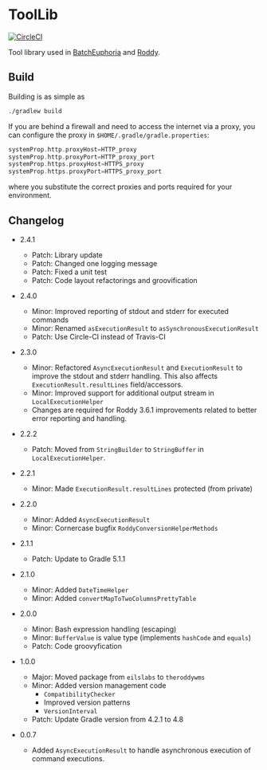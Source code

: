 # ToolLib

[![CircleCI](https://circleci.com/gh/TheRoddyWMS/RoddyToolLib/tree/master.svg?style=svg)](https://circleci.com/gh/TheRoddyWMS/RoddyToolLib/tree/master)

Tool library used in [BatchEuphoria](https://github.com/TheRoddyWMS/BatchEuphoria) and [Roddy](https://github.com/TheRoddyWMS/Roddy).

## Build

Building is as simple as

```bash
./gradlew build
```

If you are behind a firewall and need to access the internet via a proxy, you can configure the proxy in `$HOME/.gradle/gradle.properties`:

```groovy
systemProp.http.proxyHost=HTTP_proxy
systemProp.http.proxyPort=HTTP_proxy_port
systemProp.https.proxyHost=HTTPS_proxy
systemProp.https.proxyPort=HTTPS_proxy_port
```

where you substitute the correct proxies and ports required for your environment.

## Changelog

* 2.4.1

   - Patch: Library update
   - Patch: Changed one logging message
   - Patch: Fixed a unit test
   - Patch: Code layout refactorings and groovification

* 2.4.0

  - Minor: Improved reporting of stdout and stderr for executed commands
  - Minor: Renamed `asExecutionResult` to `asSynchronousExecutionResult`
  - Patch: Use Circle-CI instead of Travis-CI

* 2.3.0

  - Minor: Refactored `AsyncExecutionResult` and `ExecutionResult` to improve the stdout and stderr handling. This also affects `ExecutionResult.resultLines` field/accessors.
  - Minor: Improved support for additional output stream in `LocalExecutionHelper`
  - Changes are required for Roddy 3.6.1 improvements related to better error reporting and handling.

* 2.2.2

  - Patch: Moved from `StringBuilder` to `StringBuffer` in `LocalExecutionHelper`.

* 2.2.1

  - Minor: Made `ExecutionResult.resultLines` protected (from private)

* 2.2.0

  - Minor: Added `AsyncExecutionResult`
  - Minor: Cornercase bugfix `RoddyConversionHelperMethods`

* 2.1.1

  - Patch: Update to Gradle 5.1.1

* 2.1.0

  - Minor: Added `DateTimeHelper`
  - Minor: Added `convertMapToTwoColumnsPrettyTable`

* 2.0.0

  - Minor: Bash expression handling (escaping)
  - Minor: `BufferValue` is value type (implements `hashCode` and `equals`)
  - Patch: Code groovyfication

* 1.0.0

  - Major: Moved package from `eilslabs` to `theroddywms`
  - Minor: Added version management code
     * `CompatibilityChecker`
     * Improved version patterns
     * `VersionInterval`
  - Patch: Update Gradle version from 4.2.1 to 4.8

* 0.0.7

  - Added `AsyncExecutionResult` to handle asynchronous execution of command executions.